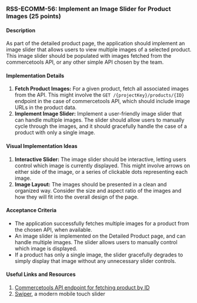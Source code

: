 ### RSS-ECOMM-56: Implement an Image Slider for Product Images (25 points)

#### Description
As part of the detailed product page, the application should implement an image slider that allows users to view multiple images of a selected product. This image slider should be populated with images fetched from the commercetools API, or any other simple API chosen by the team.

#### Implementation Details
1. **Fetch Product Images:** For a given product, fetch all associated images from the API. This might involve the `GET /{projectKey}/products/{ID}` endpoint in the case of commercetools API, which should include image URLs in the product data.
2. **Implement Image Slider:** Implement a user-friendly image slider that can handle multiple images. The slider should allow users to manually cycle through the images, and it should gracefully handle the case of a product with only a single image.

#### Visual Implementation Ideas
1. **Interactive Slider:** The image slider should be interactive, letting users control which image is currently displayed. This might involve arrows on either side of the image, or a series of clickable dots representing each image.
2. **Image Layout:** The images should be presented in a clean and organized way. Consider the size and aspect ratio of the images and how they will fit into the overall design of the page.

#### Acceptance Criteria
- The application successfully fetches multiple images for a product from the chosen API, when available.
- An image slider is implemented on the Detailed Product page, and can handle multiple images. The slider allows users to manually control which image is displayed.
- If a product has only a single image, the slider gracefully degrades to simply display that image without any unnecessary slider controls.

#### Useful Links and Resources
1. [Commercetools API endpoint for fetching product by ID](https://docs.commercetools.com/api/projects/products#get-product-by-id)
2. [Swiper](https://swiperjs.com/), a modern mobile touch slider
